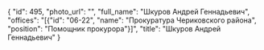{
    "id": 495,
    "photo_url": "",
    "full_name": "Шкуров Андрей Геннадьевич",
    "offices": "[{\"id\": \"06-22\", \"name\": \"Прокуратура Чериковского района\", \"position\": \"Помощник прокурора\"}]",
    "title": "Шкуров Андрей Геннадьевич"
}